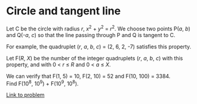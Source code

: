 # Circle and tangent line

<p>Let C be the circle with radius <var>r</var>, <var>x</var><sup>2</sup> + <var>y</var><sup>2</sup> = <var>r</var><sup>2</sup>. We choose two points P(<var>a</var>, <var>b</var>) and Q(-<var>a</var>, <var>c</var>) so that the line passing through P and Q is tangent to C.</p>

<p>For example, the quadruplet (<var>r</var>, <var>a</var>, <var>b</var>, <var>c</var>) = (2, 6, 2, -7) satisfies this property.</p>

<p>Let F(<var>R</var>, <var>X</var>) be the number of the integer quadruplets (<var>r</var>, <var>a</var>, <var>b</var>, <var>c</var>) with this property, and with 0 &lt; <var>r</var> ≤ <var>R</var> and 0 &lt; <var>a</var> ≤ <var>X</var>.</p>

<p>We can verify that F(1, 5) = 10, F(2, 10) = 52 and F(10, 100) = 3384.<br />
Find F(10<sup>8</sup>, 10<sup>9</sup>) + F(10<sup>9</sup>, 10<sup>8</sup>).</p>

[Link to problem](https://projecteuler.net/problem=410)
